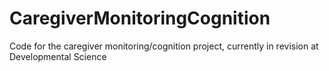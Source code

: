 # CaregiverMonitoringCognition
Code for the caregiver monitoring/cognition project, currently in revision at Developmental Science

